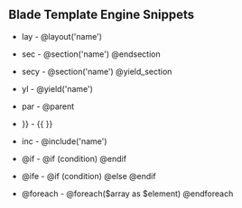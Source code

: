 ## Blade Template Engine Snippets

* lay - @layout('name')
* sec - @section('name') @endsection
* secy - @section('name') @yield_section
* yl - @yield('name')
* par - @parent
* }} - {{ }}
* inc - @include('name')

* @if - @if (condition) @endif
* @ife - @if (condition) @else @endif
* @foreach - @foreach($array as $element) @endforeach